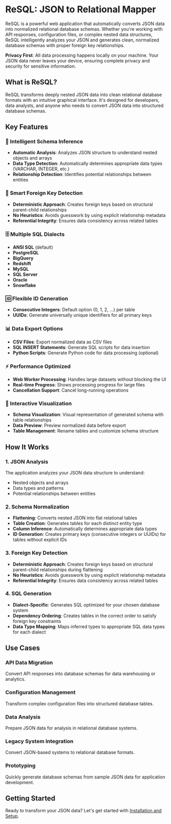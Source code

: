  # ReSQL: JSON to Relational Mapper

ReSQL is a powerful web application that automatically converts JSON data into normalized relational database schemas. Whether you're working with API responses, configuration files, or complex nested data structures, ReSQL intelligently analyzes your JSON and generates clean, normalized database schemas with proper foreign key relationships.

**Privacy First**: All data processing happens locally on your machine. Your JSON data never leaves your device, ensuring complete privacy and security for sensitive information.

## What is ReSQL?

ReSQL transforms deeply nested JSON data into clean relational database formats with an intuitive graphical interface. It's designed for developers, data analysts, and anyone who needs to convert JSON data into structured database schemas.

## Key Features

### 🧠 Intelligent Schema Inference
- **Automatic Analysis**: Analyzes JSON structure to understand nested objects and arrays
- **Data Type Detection**: Automatically determines appropriate data types (VARCHAR, INTEGER, etc.)
- **Relationship Detection**: Identifies potential relationships between entities

### 🔗 Smart Foreign Key Detection
- **Deterministic Approach**: Creates foreign keys based on structural parent-child relationships
- **No Heuristics**: Avoids guesswork by using explicit relationship metadata
- **Referential Integrity**: Ensures data consistency across related tables

### 🗄️ Multiple SQL Dialects
- **ANSI SQL** (default)
- **PostgreSQL**
- **BigQuery**
- **Redshift**
- **MySQL**
- **SQL Server**
- **Oracle**
- **Snowflake**

### 🆔 Flexible ID Generation
- **Consecutive Integers**: Default option (0, 1, 2, ...) per table
- **UUIDs**: Generate universally unique identifiers for all primary keys

### 📊 Data Export Options
- **CSV Files**: Export normalized data as CSV files
- **SQL INSERT Statements**: Generate SQL scripts for data insertion
- **Python Scripts**: Generate Python code for data processing (optional)

### ⚡ Performance Optimized
- **Web Worker Processing**: Handles large datasets without blocking the UI
- **Real-time Progress**: Shows processing progress for large files
- **Cancellation Support**: Cancel long-running operations

### 🎨 Interactive Visualization
- **Schema Visualization**: Visual representation of generated schema with table relationships
- **Data Preview**: Preview normalized data before export
- **Table Management**: Rename tables and customize schema structure

## How It Works

### 1. JSON Analysis
The application analyzes your JSON data structure to understand:
- Nested objects and arrays
- Data types and patterns
- Potential relationships between entities

### 2. Schema Normalization
- **Flattening**: Converts nested JSON into flat relational tables
- **Table Creation**: Generates tables for each distinct entity type
- **Column Inference**: Automatically determines appropriate data types
- **ID Generation**: Creates primary keys (consecutive integers or UUIDs) for tables without explicit IDs

### 3. Foreign Key Detection
- **Deterministic Approach**: Creates foreign keys based on structural parent-child relationships during flattening
- **No Heuristics**: Avoids guesswork by using explicit relationship metadata
- **Referential Integrity**: Ensures data consistency across related tables

### 4. SQL Generation
- **Dialect-Specific**: Generates SQL optimized for your chosen database system
- **Dependency Ordering**: Creates tables in the correct order to satisfy foreign key constraints
- **Data Type Mapping**: Maps inferred types to appropriate SQL data types for each dialect

## Use Cases

### API Data Migration
Convert API responses into database schemas for data warehousing or analytics.

### Configuration Management
Transform complex configuration files into structured database tables.

### Data Analysis
Prepare JSON data for analysis in relational database systems.

### Legacy System Integration
Convert JSON-based systems to relational database formats.

### Prototyping
Quickly generate database schemas from sample JSON data for application development.

## Getting Started

Ready to transform your JSON data? Let's get started with [Installation and Setup](./installation.md).
